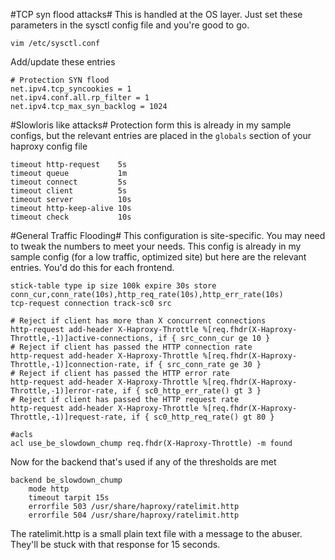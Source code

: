 #TCP syn flood attacks#
This is handled at the OS layer. Just set these parameters in the sysctl config file and you're good to go.
```
vim /etc/sysctl.conf
```

Add/update these entries
```
# Protection SYN flood
net.ipv4.tcp_syncookies = 1
net.ipv4.conf.all.rp_filter = 1
net.ipv4.tcp_max_syn_backlog = 1024
```

#Slowloris like attacks#
Protection form this is already in my sample configs, but the relevant entries are placed in the `globals` section of your haproxy config file
```
timeout http-request    5s
timeout queue           1m
timeout connect         5s
timeout client          5s
timeout server          10s
timeout http-keep-alive 10s
timeout check           10s
```

#General Traffic Flooding#
This configuration is site-specific. You may need to tweak the numbers to meet your needs. This config is already in my sample config (for a low traffic, optimized site) but here are the relevant entries. You'd do this for each frontend.

```
stick-table type ip size 100k expire 30s store conn_cur,conn_rate(10s),http_req_rate(10s),http_err_rate(10s)
tcp-request connection track-sc0 src

# Reject if client has more than X concurrent connections
http-request add-header X-Haproxy-Throttle %[req.fhdr(X-Haproxy-Throttle,-1)]active-connections, if { src_conn_cur ge 10 }
# Reject if client has passed the HTTP connection rate
http-request add-header X-Haproxy-Throttle %[req.fhdr(X-Haproxy-Throttle,-1)]connection-rate, if { src_conn_rate ge 30 }
# Reject if client has passed the HTTP error rate
http-request add-header X-Haproxy-Throttle %[req.fhdr(X-Haproxy-Throttle,-1)]error-rate, if { sc0_http_err_rate() gt 3 }
# Reject if client has passed the HTTP request rate
http-request add-header X-Haproxy-Throttle %[req.fhdr(X-Haproxy-Throttle,-1)]request-rate, if { sc0_http_req_rate() gt 80 }

#acls
acl use_be_slowdown_chump req.fhdr(X-Haproxy-Throttle) -m found
```

Now for the backend that's used if any of the thresholds are met
```
backend be_slowdown_chump
    mode http
    timeout tarpit 15s
    errorfile 503 /usr/share/haproxy/ratelimit.http
    errorfile 504 /usr/share/haproxy/ratelimit.http
```

The ratelimit.http is a small plain text file with a message to the abuser. They'll be stuck with that response for 15 seconds.